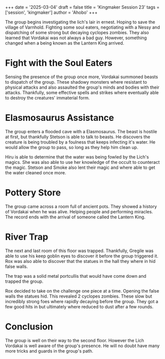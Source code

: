 +++
date = '2025-03-04'
draft = false
title = 'Kingmaker Session 23'
tags = ['session', 'kingmaker']
author = 'Ahobo'
+++

The group begins investigating the lich's lair in ernest. Hoping to save the village of Varnhold.
Fighting some soul eaters, negotiating with a Nessy and
dispatching of some strong but decaying cyclopes zombies. They also learned that Vordakai was not
always a bad guy. However, something changed when a being known as the Lantern King arrived.

# Fight with the Soul Eaters

Sensing the presence of the group once more, Vordakai summoned beasts to dispatch of the group. These shadowy
monsters where resistant to physical attacks and also assaulted the group's minds and bodies with their attacks. Thankfully,
some effective spells and strikes where eventually able to destroy the creatures' immaterial form.

# Elasmosaurus Assistance

The group enters a flooded cave with a Elasmosaurus. The beast is hostile at first, but thankfully Stetson is able
to talk to beasts. He discovers the creature is being troubled by a foulness that keeps infecting it's water. He
would allow the group to pass, so long as they help him clean up.

Hiru is able to determine that the water was being fowled by the Lich's magics. She was also able to use her knowledge
of the occult to counteract the magic. Stetson and Smoke also lent their magic and where able to get the water cleaned
once more.

# Pottery Store

The group came across a room full of ancient pots. They showed a history of Vordakai when he was alive. Helping people
and performing miracles. The record ends with the arrival of someone called the Lantern King.

# River Trap

The next and last room of this floor was trapped. Thankfully, Gregile was able to use his keep goblin eyes to discover
it before the group triggered it. Rox was also able to discover that the statues in the hall they where in hid false
walls.

The trap was a solid metal portcullis that would have come down and trapped the group.

Rox decided to take on the challenge one piece at a time. Opening the false walls the statues hid. This revealed 2
cyclopes zombies. These slow but incredibly strong foes where rapidly decaying before the group. They got a few good
hits in but ultimately where reduced to dust after a few rounds.

# Conclusion

The group is well on their way to the second floor. However the Lich Vordakai is well aware of the group's presence.
He will no doubt have many more tricks and guards in the group's path. 